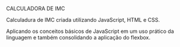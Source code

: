 CALCULADORA DE IMC

Calculadura de IMC criada utilizando JavaScript, HTML e CSS.

Aplicando os conceitos básicos de JavaScript em um uso prático da linguagem e também consolidando a aplicação do flexbox.